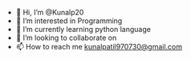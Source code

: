 - 👋 Hi, I’m @Kunalp20
- 👀 I’m interested in Programming
- 🌱 I’m currently learning python language
- 💞️ I’m looking to collaborate on 
- 📫 How to reach me kunalpatil970730@gmail.com

<!---
Kunalp20/Kunalp20 is a ✨ special ✨ repository because its `README.md` (this file) appears on your GitHub profile.
You can click the Preview link to take a look at your changes.
--->
